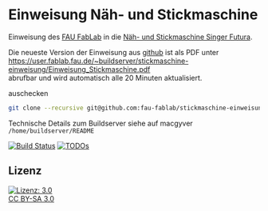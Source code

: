 Einweisung Näh- und Stickmaschine
=================================

Einweisung des [FAU FabLab](https://fablab.fau.de) in die [Näh- und Stickmaschine Singer Futura](https://fablab.fau.de/tool/nahmaschine).

Die neueste Version der Einweisung aus [github](https://github.com/fau-fablab/stickmaschine-einweisung) ist als PDF unter
https://user.fablab.fau.de/~buildserver/stickmaschine-einweisung/Einweisung_Stickmaschine.pdf                                                                          
abrufbar und wird automatisch alle 20 Minuten aktualisiert.                                                                                                  
                                                                                                                                                             
auschecken                                                                                                                                                   

```bash
git clone --recursive git@github.com:fau-fablab/stickmaschine-einweisung.git
```

Technische Details zum Buildserver siehe auf macgyver `/home/buildserver/README`

[![Build Status](https://user.fablab.fau.de/~buildserver/stickmaschine-einweisung/status.svg)](https://user.fablab.fau.de/~buildserver/stickmaschine-einweisung/)
[![TODOs](https://user.fablab.fau.de/~buildserver/stickmaschine-einweisung/status-todos.svg)](https://user.fablab.fau.de/~buildserver/stickmaschine-einweisung/)

Lizenz
------

[![Lizenz: 3.0](https://licensebuttons.net/l/by-sa/3.0/de/88x31.png)</br>CC BY-SA 3.0](https://creativecommons.org/licenses/by-sa/3.0/)

